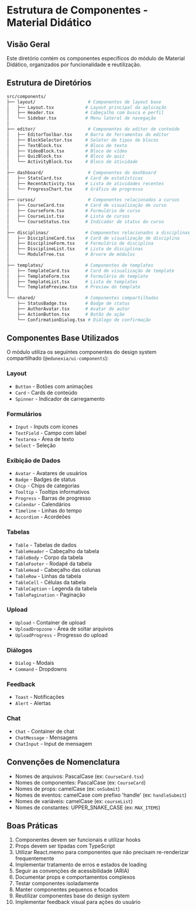 <!-- cSpell:disable -->
# Estrutura de Componentes - Material Didático

## Visão Geral
Este diretório contém os componentes específicos do módulo de Material Didático, organizados por funcionalidade e reutilização.

## Estrutura de Diretórios

```bash
src/components/
├── layout/                    # Componentes de layout base
│   ├── Layout.tsx            # Layout principal da aplicação
│   ├── Header.tsx            # Cabeçalho com busca e perfil
│   └── Sidebar.tsx           # Menu lateral de navegação
│
├── editor/                    # Componentes do editor de conteúdo
│   ├── EditorToolbar.tsx     # Barra de ferramentas do editor
│   ├── BlockSelector.tsx     # Seletor de tipos de blocos
│   ├── TextBlock.tsx         # Bloco de texto
│   ├── VideoBlock.tsx        # Bloco de vídeo
│   ├── QuizBlock.tsx         # Bloco de quiz
│   └── ActivityBlock.tsx     # Bloco de atividade
│
├── dashboard/                 # Componentes do dashboard
│   ├── StatsCard.tsx         # Card de estatísticas
│   ├── RecentActivity.tsx    # Lista de atividades recentes
│   └── ProgressChart.tsx     # Gráfico de progresso
│
├── cursos/                    # Componentes relacionados a cursos
│   ├── CourseCard.tsx        # Card de visualização de curso
│   ├── CourseForm.tsx        # Formulário de curso
│   ├── CourseList.tsx        # Lista de cursos
│   └── CourseStatus.tsx      # Indicador de status do curso
│
├── disciplinas/              # Componentes relacionados a disciplinas
│   ├── DisciplineCard.tsx    # Card de visualização de disciplina
│   ├── DisciplineForm.tsx    # Formulário de disciplina
│   ├── DisciplineList.tsx    # Lista de disciplinas
│   └── ModuleTree.tsx        # Árvore de módulos
│
├── templates/                # Componentes de templates
│   ├── TemplateCard.tsx      # Card de visualização de template
│   ├── TemplateForm.tsx      # Formulário de template
│   ├── TemplateList.tsx      # Lista de templates
│   └── TemplatePreview.tsx   # Preview do template
│
└── shared/                   # Componentes compartilhados
    ├── StatusBadge.tsx       # Badge de status
    ├── AuthorAvatar.tsx      # Avatar do autor
    ├── ActionButton.tsx      # Botão de ação
    └── ConfirmationDialog.tsx # Diálogo de confirmação
```

## Componentes Base Utilizados
O módulo utiliza os seguintes componentes do design system compartilhado (`@edunexia/ui-components`):

### Layout
- `Button` - Botões com animações
- `Card` - Cards de conteúdo
- `Spinner` - Indicador de carregamento

### Formulários
- `Input` - Inputs com ícones
- `TextField` - Campo com label
- `Textarea` - Área de texto
- `Select` - Seleção

### Exibição de Dados
- `Avatar` - Avatares de usuários
- `Badge` - Badges de status
- `Chip` - Chips de categorias
- `Tooltip` - Tooltips informativos
- `Progress` - Barras de progresso
- `Calendar` - Calendários
- `Timeline` - Linhas do tempo
- `Accordion` - Acordeões

### Tabelas
- `Table` - Tabelas de dados
- `TableHeader` - Cabeçalho da tabela
- `TableBody` - Corpo da tabela
- `TableFooter` - Rodapé da tabela
- `TableHead` - Cabeçalho das colunas
- `TableRow` - Linhas da tabela
- `TableCell` - Células da tabela
- `TableCaption` - Legenda da tabela
- `TablePagination` - Paginação

### Upload
- `Upload` - Container de upload
- `UploadDropzone` - Área de soltar arquivos
- `UploadProgress` - Progresso do upload

### Diálogos
- `Dialog` - Modais
- `Command` - Dropdowns

### Feedback
- `Toast` - Notificações
- `Alert` - Alertas

### Chat
- `Chat` - Container de chat
- `ChatMessage` - Mensagens
- `ChatInput` - Input de mensagem

## Convenções de Nomenclatura
- Nomes de arquivos: PascalCase (ex: `CourseCard.tsx`)
- Nomes de componentes: PascalCase (ex: `CourseCard`)
- Nomes de props: camelCase (ex: `onSubmit`)
- Nomes de eventos: camelCase com prefixo 'handle' (ex: `handleSubmit`)
- Nomes de variáveis: camelCase (ex: `courseList`)
- Nomes de constantes: UPPER_SNAKE_CASE (ex: `MAX_ITEMS`)

## Boas Práticas
1. Componentes devem ser funcionais e utilizar hooks
2. Props devem ser tipadas com TypeScript
3. Utilizar React.memo para componentes que não precisam re-renderizar frequentemente
4. Implementar tratamento de erros e estados de loading
5. Seguir as convenções de acessibilidade (ARIA)
6. Documentar props e comportamentos complexos
7. Testar componentes isoladamente
8. Manter componentes pequenos e focados
9. Reutilizar componentes base do design system
10. Implementar feedback visual para ações do usuário 
